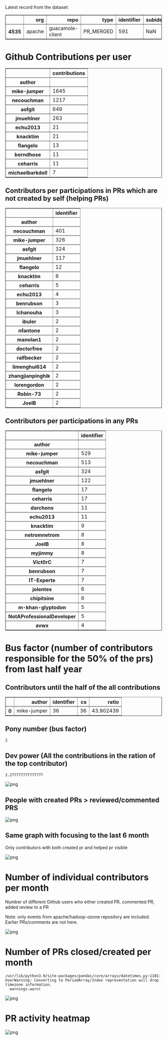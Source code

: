 Latest record from the dataset:




<div>
<table border="1" class="dataframe">
  <thead>
    <tr style="text-align: right;">
      <th></th>
      <th>org</th>
      <th>repo</th>
      <th>type</th>
      <th>identifier</th>
      <th>subidentifier</th>
      <th>date</th>
      <th>author</th>
      <th>owner</th>
      <th>project</th>
    </tr>
  </thead>
  <tbody>
    <tr>
      <th>4535</th>
      <td>apache</td>
      <td>guacamole-client</td>
      <td>PR_MERGED</td>
      <td>591</td>
      <td>NaN</td>
      <td>2021-02-14 00:49:21+00:00</td>
      <td>necouchman</td>
      <td>mike-jumper</td>
      <td>guacamole</td>
    </tr>
  </tbody>
</table>
</div>



# Github Contributions per user





<div>
<table border="1" class="dataframe">
  <thead>
    <tr style="text-align: right;">
      <th></th>
      <th>contributions</th>
    </tr>
    <tr>
      <th>author</th>
      <th></th>
    </tr>
  </thead>
  <tbody>
    <tr>
      <th>mike-jumper</th>
      <td>1645</td>
    </tr>
    <tr>
      <th>necouchman</th>
      <td>1217</td>
    </tr>
    <tr>
      <th>asfgit</th>
      <td>649</td>
    </tr>
    <tr>
      <th>jmuehlner</th>
      <td>263</td>
    </tr>
    <tr>
      <th>echu2013</th>
      <td>21</td>
    </tr>
    <tr>
      <th>knacktim</th>
      <td>21</td>
    </tr>
    <tr>
      <th>flangelo</th>
      <td>13</td>
    </tr>
    <tr>
      <th>berndhose</th>
      <td>11</td>
    </tr>
    <tr>
      <th>ceharris</th>
      <td>11</td>
    </tr>
    <tr>
      <th>michaelbarkdoll</th>
      <td>7</td>
    </tr>
  </tbody>
</table>
</div>



## Contributors per participations in PRs which are not created by self (helping PRs)




<div>
<table border="1" class="dataframe">
  <thead>
    <tr style="text-align: right;">
      <th></th>
      <th>identifier</th>
    </tr>
    <tr>
      <th>author</th>
      <th></th>
    </tr>
  </thead>
  <tbody>
    <tr>
      <th>necouchman</th>
      <td>401</td>
    </tr>
    <tr>
      <th>mike-jumper</th>
      <td>326</td>
    </tr>
    <tr>
      <th>asfgit</th>
      <td>324</td>
    </tr>
    <tr>
      <th>jmuehlner</th>
      <td>117</td>
    </tr>
    <tr>
      <th>flangelo</th>
      <td>12</td>
    </tr>
    <tr>
      <th>knacktim</th>
      <td>8</td>
    </tr>
    <tr>
      <th>ceharris</th>
      <td>5</td>
    </tr>
    <tr>
      <th>echu2013</th>
      <td>4</td>
    </tr>
    <tr>
      <th>benrubson</th>
      <td>3</td>
    </tr>
    <tr>
      <th>lchanouha</th>
      <td>3</td>
    </tr>
    <tr>
      <th>ibuler</th>
      <td>2</td>
    </tr>
    <tr>
      <th>nfantone</th>
      <td>2</td>
    </tr>
    <tr>
      <th>manolan1</th>
      <td>2</td>
    </tr>
    <tr>
      <th>doctorfree</th>
      <td>2</td>
    </tr>
    <tr>
      <th>ralfbecker</th>
      <td>2</td>
    </tr>
    <tr>
      <th>limenghui614</th>
      <td>2</td>
    </tr>
    <tr>
      <th>zhangjianpinghik</th>
      <td>2</td>
    </tr>
    <tr>
      <th>lorengordon</th>
      <td>2</td>
    </tr>
    <tr>
      <th>Robin-73</th>
      <td>2</td>
    </tr>
    <tr>
      <th>JoelB</th>
      <td>2</td>
    </tr>
  </tbody>
</table>
</div>



## Contributors per participations in any PRs




<div>
<table border="1" class="dataframe">
  <thead>
    <tr style="text-align: right;">
      <th></th>
      <th>identifier</th>
    </tr>
    <tr>
      <th>author</th>
      <th></th>
    </tr>
  </thead>
  <tbody>
    <tr>
      <th>mike-jumper</th>
      <td>529</td>
    </tr>
    <tr>
      <th>necouchman</th>
      <td>513</td>
    </tr>
    <tr>
      <th>asfgit</th>
      <td>324</td>
    </tr>
    <tr>
      <th>jmuehlner</th>
      <td>122</td>
    </tr>
    <tr>
      <th>flangelo</th>
      <td>17</td>
    </tr>
    <tr>
      <th>ceharris</th>
      <td>17</td>
    </tr>
    <tr>
      <th>darchons</th>
      <td>11</td>
    </tr>
    <tr>
      <th>echu2013</th>
      <td>11</td>
    </tr>
    <tr>
      <th>knacktim</th>
      <td>9</td>
    </tr>
    <tr>
      <th>netromnetrom</th>
      <td>8</td>
    </tr>
    <tr>
      <th>JoelB</th>
      <td>8</td>
    </tr>
    <tr>
      <th>myjimmy</th>
      <td>8</td>
    </tr>
    <tr>
      <th>Vict0rC</th>
      <td>7</td>
    </tr>
    <tr>
      <th>benrubson</th>
      <td>7</td>
    </tr>
    <tr>
      <th>IT-Experte</th>
      <td>7</td>
    </tr>
    <tr>
      <th>jolentes</th>
      <td>6</td>
    </tr>
    <tr>
      <th>chipitsine</th>
      <td>6</td>
    </tr>
    <tr>
      <th>m-khan-glyptodon</th>
      <td>5</td>
    </tr>
    <tr>
      <th>NotAProfessionalDeveloper</th>
      <td>5</td>
    </tr>
    <tr>
      <th>avwx</th>
      <td>4</td>
    </tr>
  </tbody>
</table>
</div>



# Bus factor (number of contributors responsible for the 50% of the prs) from last half year

## Contributors until the half of the all contributions




<div>
<table border="1" class="dataframe">
  <thead>
    <tr style="text-align: right;">
      <th></th>
      <th>author</th>
      <th>identifier</th>
      <th>cs</th>
      <th>ratio</th>
    </tr>
  </thead>
  <tbody>
    <tr>
      <th>0</th>
      <td>mike-jumper</td>
      <td>36</td>
      <td>36</td>
      <td>43.902439</td>
    </tr>
  </tbody>
</table>
</div>



## Pony number (bus factor)




    2



## Dev power (All the contributions in the ration of the top contributor)




    2.277777777777777




    
![png](github-contributions_files/github-contributions_18_0.png)
    


## People with created PRs > reviewed/commented PRS


    
![png](github-contributions_files/github-contributions_21_0.png)
    


## Same graph with focusing to the last 6 month

Only contributors with both created pr and helped pr visible


    
![png](github-contributions_files/github-contributions_25_0.png)
    


# Number of individual contributors per month

Number of different Github users who either created PR, commented PR, added review to a PR

Note: only events from apache/hadoop-ozone repository are included. Earlier PRs/comments are not here.


    
![png](github-contributions_files/github-contributions_28_0.png)
    


# Number of PRs closed/created per month

    /usr/lib/python3.9/site-packages/pandas/core/arrays/datetimes.py:1101: UserWarning: Converting to PeriodArray/Index representation will drop timezone information.
      warnings.warn(



    
![png](github-contributions_files/github-contributions_31_0.png)
    


# PR activity heatmap


    
![png](github-contributions_files/github-contributions_34_0.png)
    

